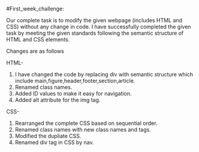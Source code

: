 
#First_week_challenge:

Our complete task is to modify the given webpage (includes HTML and CSS) without any change in code.
I have successfully completed the given task by meeting the given standards following the semantic structure of HTML and CSS elements.

Changes are as follows

HTML-
1. I have changed the code by replacing div with semantic structure which include main,figure,header,footer,section,article.
2. Renamed class names.
3. Added ID values to make it easy for navigation.
4. Added alt attribute for the img tag.

CSS-
1. Rearranged the complete CSS based on sequential order.
2. Renamed class names with new class names and tags.
3. Modified the dupliate CSS.
4. Renamed div tag in CSS by nav.
